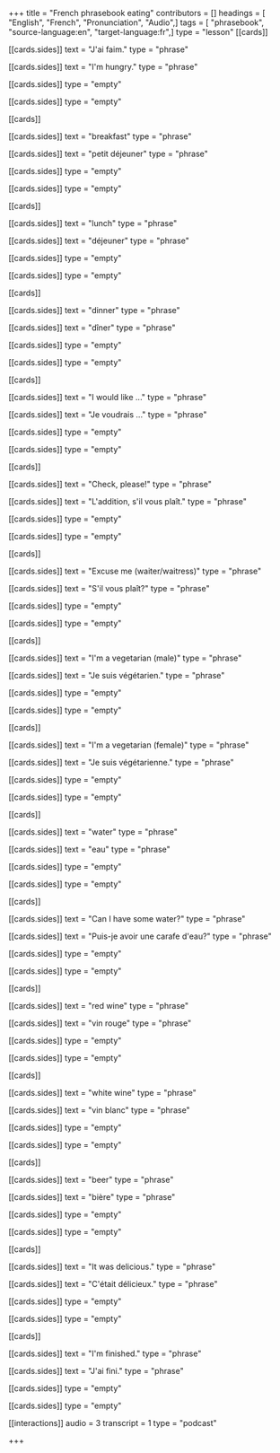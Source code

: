 +++
title = "French phrasebook eating"
contributors = []
headings = [ "English", "French", "Pronunciation", "Audio",]
tags = [ "phrasebook", "source-language:en", "target-language:fr",]
type = "lesson"
[[cards]]

[[cards.sides]]
text = "J'ai faim."
type = "phrase"

[[cards.sides]]
text = "I'm hungry."
type = "phrase"

[[cards.sides]]
type = "empty"

[[cards.sides]]
type = "empty"

[[cards]]

[[cards.sides]]
text = "breakfast"
type = "phrase"

[[cards.sides]]
text = "petit déjeuner"
type = "phrase"

[[cards.sides]]
type = "empty"

[[cards.sides]]
type = "empty"

[[cards]]

[[cards.sides]]
text = "lunch"
type = "phrase"

[[cards.sides]]
text = "déjeuner"
type = "phrase"

[[cards.sides]]
type = "empty"

[[cards.sides]]
type = "empty"

[[cards]]

[[cards.sides]]
text = "dinner"
type = "phrase"

[[cards.sides]]
text = "dîner"
type = "phrase"

[[cards.sides]]
type = "empty"

[[cards.sides]]
type = "empty"

[[cards]]

[[cards.sides]]
text = "I would like ..."
type = "phrase"

[[cards.sides]]
text = "Je voudrais ..."
type = "phrase"

[[cards.sides]]
type = "empty"

[[cards.sides]]
type = "empty"

[[cards]]

[[cards.sides]]
text = "Check, please!"
type = "phrase"

[[cards.sides]]
text = "L'addition, s'il vous plaît."
type = "phrase"

[[cards.sides]]
type = "empty"

[[cards.sides]]
type = "empty"

[[cards]]

[[cards.sides]]
text = "Excuse me (waiter/waitress)"
type = "phrase"

[[cards.sides]]
text = "S'il vous plaît?"
type = "phrase"

[[cards.sides]]
type = "empty"

[[cards.sides]]
type = "empty"

[[cards]]

[[cards.sides]]
text = "I'm a vegetarian (male)"
type = "phrase"

[[cards.sides]]
text = "Je suis végétarien."
type = "phrase"

[[cards.sides]]
type = "empty"

[[cards.sides]]
type = "empty"

[[cards]]

[[cards.sides]]
text = "I'm a vegetarian (female)"
type = "phrase"

[[cards.sides]]
text = "Je suis végétarienne."
type = "phrase"

[[cards.sides]]
type = "empty"

[[cards.sides]]
type = "empty"

[[cards]]

[[cards.sides]]
text = "water"
type = "phrase"

[[cards.sides]]
text = "eau"
type = "phrase"

[[cards.sides]]
type = "empty"

[[cards.sides]]
type = "empty"

[[cards]]

[[cards.sides]]
text = "Can I have some water?"
type = "phrase"

[[cards.sides]]
text = "Puis-je avoir une carafe d'eau?"
type = "phrase"

[[cards.sides]]
type = "empty"

[[cards.sides]]
type = "empty"

[[cards]]

[[cards.sides]]
text = "red wine"
type = "phrase"

[[cards.sides]]
text = "vin rouge"
type = "phrase"

[[cards.sides]]
type = "empty"

[[cards.sides]]
type = "empty"

[[cards]]

[[cards.sides]]
text = "white wine"
type = "phrase"

[[cards.sides]]
text = "vin blanc"
type = "phrase"

[[cards.sides]]
type = "empty"

[[cards.sides]]
type = "empty"

[[cards]]

[[cards.sides]]
text = "beer"
type = "phrase"

[[cards.sides]]
text = "bière"
type = "phrase"

[[cards.sides]]
type = "empty"

[[cards.sides]]
type = "empty"

[[cards]]

[[cards.sides]]
text = "It was delicious."
type = "phrase"

[[cards.sides]]
text = "C'était délicieux."
type = "phrase"

[[cards.sides]]
type = "empty"

[[cards.sides]]
type = "empty"

[[cards]]

[[cards.sides]]
text = "I'm finished."
type = "phrase"

[[cards.sides]]
text = "J'ai fini."
type = "phrase"

[[cards.sides]]
type = "empty"

[[cards.sides]]
type = "empty"

[[interactions]]
audio = 3
transcript = 1
type = "podcast"

+++
